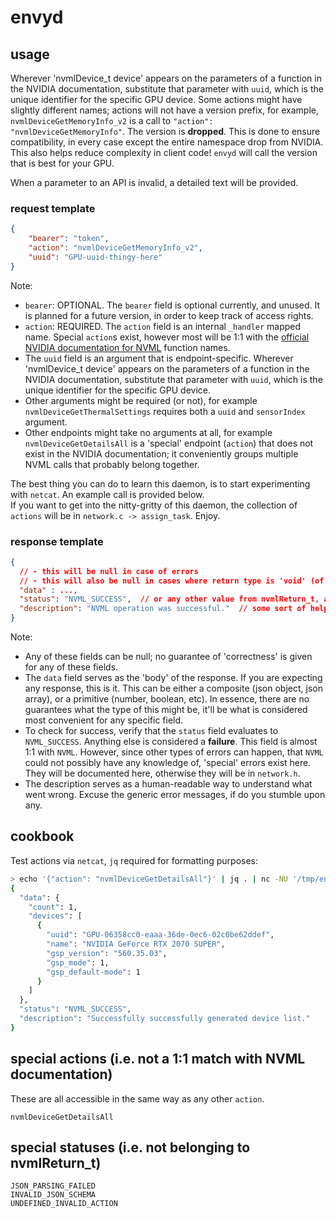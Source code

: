 # envyd

## usage
Wherever 'nvmlDevice_t device' appears on the parameters of a function in the NVIDIA documentation,
substitute that parameter with `uuid`, which is the unique identifier for the specific GPU device.
Some actions might have slightly different names; actions will not have a version prefix, for example,
`nvmlDeviceGetMemoryInfo_v2` is a call to `"action": "nvmlDeviceGetMemoryInfo"`. The version is **dropped**.
This is done to ensure compatibility, in every case except the entire namespace drop from NVIDIA.
This also helps reduce complexity in client code! `envyd` will call the version that is best for your GPU.

When a parameter to an API is invalid, a detailed text will be provided.

### request template
```json
{
    "bearer": "token",
    "action": "nvmlDeviceGetMemoryInfo_v2",
    "uuid": "GPU-uuid-thingy-here"
}
```
Note:
- `bearer`: OPTIONAL. The `bearer` field is optional currently, and unused. It is planned for a future version, in order to keep track of access rights.
- `action`: REQUIRED. The `action` field is an internal `_handler` mapped name. Special `action`s exist, however most will be 1:1 with the [official NVIDIA documentation for NVML](https://docs.nvidia.com/deploy/nvml-api/group__nvmlDeviceQueries.html#group__nvmlDeviceQueries) function names.
- The `uuid` field is an argument that is endpoint-specific. 
  Wherever 'nvmlDevice_t device' appears on the parameters of a function in the NVIDIA documentation,
  substitute that parameter with `uuid`, which is the unique identifier for the specific GPU device.
- Other arguments might be required (or not), for example `nvmlDeviceGetThermalSettings` requires both a `uuid` and `sensorIndex` argument.
- Other endpoints might take no arguments at all, for example `nvmlDeviceGetDetailsAll` is a 'special' endpoint (`action`) that does not exist in the NVIDIA documentation; it conveniently groups multiple NVML calls that probably belong together.

The best thing you can do to learn this daemon, is to start experimenting with `netcat`. An example call is provided below. \
If you want to get into the nitty-gritty of this daemon, the collection of `actions` will be in `network.c -> assign_task`. Enjoy.

### response template
```json
{
  // - this will be null in case of errors
  // - this will also be null in cases where return type is 'void' (of the appropriate NVML API)
  "data" : ...,
  "status": "NVML_SUCCESS",  // or any other value from nvmlReturn_t, and/or special errors
  "description": "NVML operation was successful."  // some sort of helpful description, hopefully
}
```
Note:
- Any of these fields can be null; no guarantee of 'correctness' is given for any of these fields.
- The `data` field serves as the 'body' of the response. If you are expecting any response, this is it. This can be either a composite (json object, json array),
  or a primitive (number, boolean, etc). In essence, there are no guarantees what the type of this might be, it'll be what is considered most convenient for any specific field. 
- To check for success, verify that the `status` field evaluates to `NVML_SUCCESS`. Anything else is considered a **failure**.
  This field is almost 1:1 with `NVML`. However, since other types of errors can happen, that `NVML` could not possibly have any knowledge of,
  'special' errors exist here. They will be documented here, otherwise they will be in `network.h`.
- The description serves as a human-readable way to understand what went wrong. Excuse the generic error messages, if do you stumble upon any.  


## cookbook
Test actions via `netcat`, `jq` required for formatting purposes:
```bash
> echo '{"action": "nvmlDeviceGetDetailsAll"}' | jq . | nc -NU '/tmp/envyd.socket' | jq .
{
  "data": {
    "count": 1,
    "devices": [
      {
        "uuid": "GPU-06358cc0-eaaa-36de-0ec6-02c0be62ddef",
        "name": "NVIDIA GeForce RTX 2070 SUPER",
        "gsp_version": "560.35.03",
        "gsp_mode": 1,
        "gsp_default-mode": 1
      }
    ]
  },
  "status": "NVML_SUCCESS",
  "description": "Successfully successfully generated device list."
}
```

## special actions (i.e. not a 1:1 match with NVML documentation)
These are all accessible in the same way as any other `action`.
```
nvmlDeviceGetDetailsAll
```

## special statuses (i.e. not belonging to nvmlReturn_t)
```
JSON_PARSING_FAILED
INVALID_JSON_SCHEMA
UNDEFINED_INVALID_ACTION
```